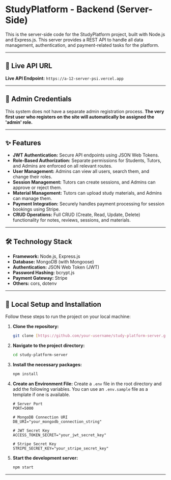 # StudyPlatform - Backend (Server-Side)

This is the server-side code for the StudyPlatform project, built with Node.js and Express.js. This server provides a REST API to handle all data management, authentication, and payment-related tasks for the platform.

---

## 🔗 Live API URL

**Live API Endpoint:** `https://a-12-server-psi.vercel.app`

---

## 🔑 Admin Credentials

This system does not have a separate admin registration process. **The very first user who registers on the site will automatically be assigned the 'admin' role.**

---

## ✨ Features

* **JWT Authentication:** Secure API endpoints using JSON Web Tokens.
* **Role-Based Authorization:** Separate permissions for Students, Tutors, and Admins are enforced on all relevant routes.
* **User Management:** Admins can view all users, search them, and change their roles.
* **Session Management:** Tutors can create sessions, and Admins can approve or reject them.
* **Material Management:** Tutors can upload study materials, and Admins can manage them.
* **Payment Integration:** Securely handles payment processing for session bookings using Stripe.
* **CRUD Operations:** Full CRUD (Create, Read, Update, Delete) functionality for notes, reviews, sessions, and materials.

---

## 🛠️ Technology Stack

* **Framework:** Node.js, Express.js
* **Database:** MongoDB (with Mongoose)
* **Authentication:** JSON Web Token (JWT)
* **Password Hashing:** bcrypt.js
* **Payment Gateway:** Stripe
* **Others:** cors, dotenv

---

## 🚀 Local Setup and Installation

Follow these steps to run the project on your local machine:

1.  **Clone the repository:**
    ```bash
    git clone [https://github.com/your-username/study-platform-server.git](https://github.com/your-username/study-platform-server.git)
    ```

2.  **Navigate to the project directory:**
    ```bash
    cd study-platform-server
    ```

3.  **Install the necessary packages:**
    ```bash
    npm install
    ```

4.  **Create an Environment File:**
    Create a `.env` file in the root directory and add the following variables. You can use an `.env.sample` file as a template if one is available.

    ```env
    # Server Port
    PORT=5000

    # MongoDB Connection URI
    DB_URI="your_mongodb_connection_string"

    # JWT Secret Key
    ACCESS_TOKEN_SECRET="your_jwt_secret_key"

    # Stripe Secret Key
    STRIPE_SECRET_KEY="your_stripe_secret_key"
    ```

5.  **Start the development server:**
    ```bash
    npm start
    ```

---